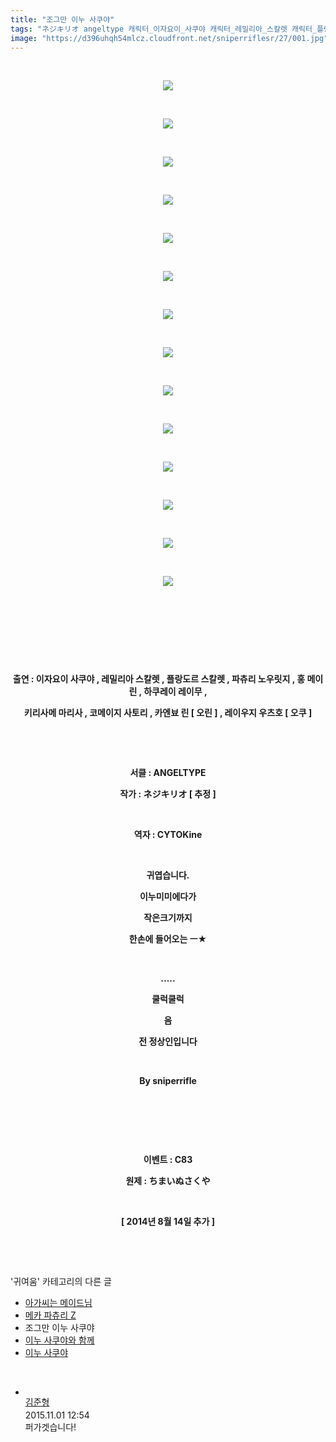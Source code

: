 ```yaml
---
title: "조그만 이누 사쿠야"
tags: "ネジキリオ angeltype 캐릭터_이자요이_사쿠야 캐릭터_레밀리아_스칼렛 캐릭터_플랑드르_스칼렛 캐릭터_파츄리_널릿지 캐릭터_홍_메이링 캐릭터_하쿠레이_레이무 캐릭터_키리사메_마리사 캐릭터_코메이지_사토리 캐릭터_카엔뵤_린 캐릭터_오린 캐릭터_레이우지_우츠호 캐릭터_오쿠 이벤트_c83 귀여움"
image: "https://d396uhqh54mlcz.cloudfront.net/sniperriflesr/27/001.jpg"
---
```

<div class="article">
<p style="TEXT-ALIGN: center"> </p>
<p style="TEXT-ALIGN: center"><img src="{{ site.imgserver7 }}/sniperriflesr/27/001.jpg"/></p>
<p style="TEXT-ALIGN: center"> </p>
<p style="TEXT-ALIGN: center"><img src="{{ site.imgserver7 }}/sniperriflesr/27/002.jpg"/></p>
<p style="TEXT-ALIGN: center"> </p>
<p style="TEXT-ALIGN: center"><img src="{{ site.imgserver7 }}/sniperriflesr/27/003.jpg"/></p>
<p style="TEXT-ALIGN: center"> </p>
<p style="TEXT-ALIGN: center"><img src="{{ site.imgserver7 }}/sniperriflesr/27/004.jpg"/></p>
<p style="TEXT-ALIGN: center"> </p>
<p style="TEXT-ALIGN: center"><img src="{{ site.imgserver7 }}/sniperriflesr/27/005.jpg"/></p>
<p style="TEXT-ALIGN: center"> </p>
<p style="TEXT-ALIGN: center"><img src="{{ site.imgserver7 }}/sniperriflesr/27/006.jpg"/></p>
<p style="TEXT-ALIGN: center"> </p>
<p style="TEXT-ALIGN: center"><img src="{{ site.imgserver7 }}/sniperriflesr/27/007.jpg"/></p>
<p style="TEXT-ALIGN: center"> </p>
<p style="TEXT-ALIGN: center"><img src="{{ site.imgserver7 }}/sniperriflesr/27/008.jpg"/></p>
<p style="TEXT-ALIGN: center"> </p>
<p style="TEXT-ALIGN: center"><img src="{{ site.imgserver7 }}/sniperriflesr/27/009.jpg"/></p>
<p style="TEXT-ALIGN: center"> </p>
<p style="TEXT-ALIGN: center"><img src="{{ site.imgserver7 }}/sniperriflesr/27/010.jpg"/></p>
<p style="TEXT-ALIGN: center"> </p>
<p style="TEXT-ALIGN: center"><img src="{{ site.imgserver7 }}/sniperriflesr/27/011.jpg"/></p>
<p style="TEXT-ALIGN: center"> </p>
<p style="TEXT-ALIGN: center"><img src="{{ site.imgserver7 }}/sniperriflesr/27/012.jpg"/></p>
<p style="TEXT-ALIGN: center"> </p>
<p style="TEXT-ALIGN: center"><img src="{{ site.imgserver7 }}/sniperriflesr/27/013.jpg"/></p>
<p style="TEXT-ALIGN: center"> </p>
<p style="TEXT-ALIGN: center"><img src="{{ site.imgserver7 }}/sniperriflesr/27/014.jpg"/></p>
<p style="TEXT-ALIGN: center"> </p>
<p style="TEXT-ALIGN: center"> </p>
<p style="TEXT-ALIGN: center"> </p>
<p style="TEXT-ALIGN: center"> </p>
<p align="center" style="TEXT-ALIGN: center"><strong>출연 : 이자요이 사쿠야 , 레밀리아 스칼렛 , 플랑도르 스칼렛 , 파츄리 노우릿지 , 홍 메이린 , 하쿠레이 레이무 , </strong></p>
<p align="center" style="TEXT-ALIGN: center"><strong>키리사메 마리사 , 코메이지 사토리 , 카엔뵤 린 [ 오린 ] , 레이우지 우츠호 [ 오쿠 ]</strong></p>
<p style="TEXT-ALIGN: center"> </p>
<p style="TEXT-ALIGN: center"> </p>
<p style="TEXT-ALIGN: center"><strong>서클 : ANGELTYPE</strong></p>
<p style="TEXT-ALIGN: center"><strong>작가 : ネジキリオ [ 추정 ]</strong></p>
<p style="TEXT-ALIGN: center"><strong> </strong></p>
<p style="TEXT-ALIGN: center"><strong>역자 : CYTOKine</strong></p>
<p style="TEXT-ALIGN: center"><strong></strong> </p>
<p style="TEXT-ALIGN: center"><strong>귀엽습니다.</strong></p>
<p style="TEXT-ALIGN: center"><strong>이누미미에다가</strong></p>
<p style="TEXT-ALIGN: center"><strong>작은크기까지</strong></p>
<p style="TEXT-ALIGN: center"><strong>한손에 들어오는 ㅡ★</strong></p>
<p style="TEXT-ALIGN: center"><strong></strong> </p>
<p style="TEXT-ALIGN: center"><strong>.....</strong></p>
<p style="TEXT-ALIGN: center"><strong>쿨럭쿨럭</strong></p>
<p style="TEXT-ALIGN: center"><strong>음</strong></p>
<p style="TEXT-ALIGN: center"><strong>전 정상인입니다</strong></p>
<p style="TEXT-ALIGN: center"><strong></strong> </p>
<p style="TEXT-ALIGN: center"><strong>By sniperrifle</strong></p>
<p style="TEXT-ALIGN: center"><strong></strong> </p>
<p style="TEXT-ALIGN: center"><strong></strong> </p>
<p style="TEXT-ALIGN: center"><strong></strong> </p>
<p style="TEXT-ALIGN: center"><span><strong>이벤트 : C83</strong></span></p>
<p style="TEXT-ALIGN: center"><strong>원제 : ちまいぬさくや </strong></p>
<p style="TEXT-ALIGN: center"><strong></strong> </p>
<p style="TEXT-ALIGN: center"><strong>[ 2014년 8월 14일 추가 ]</strong></p>
<p style="TEXT-ALIGN: center"><strong></strong> </p>
</div><br/>
<div class="another">
<p>'귀여움' 카테고리의 다른 글</p>
<ul>
<li><a href="/sniperriflesr_29">아가씨는 메이드님</a></li>
<li><a href="/sniperriflesr_28">메카 파츄리 Z</a></li>
<li>조그만 이누 사쿠야</li>
<li><a href="/sniperriflesr_26">이누 사쿠야와 함께</a></li>
<li><a href="/sniperriflesr_25">이누 사쿠야</a></li>
</ul>
</div><br/>
<div class="comment" id="commentListBlock_27" style="display:block"><ul><li class="firstCmt"><div class="opinionListMenu">
<div class="icon"><img alt="" class="myicon" src="http://i1.daumcdn.net/pimg/blog/p_img/mycon/basic_2.gif"/></div>
<div class="fl">
<a class="bold" href="http://blog.daum.net/riv0102" target="_blank">김준형 </a>
<div style="width: 1px; height: 1px; overflow: hidden; visibility: hidden; border:1px solid red">
<span id="uname4885" style="display:none;">김준형</span>
<span id="pwd4885" style="display:none;"></span>
<span id="emailblog4885" name="http://blog.daum.net/riv0102" style="display:none;"></span>
<span id="open4885" style="display:none">Y</span>
</div>
</div>
<div class="sDateTime">2015.11.01 12:54</div>
</div>
<div class="cont" id="Text4885">퍼가겟습니다!</div>
<div class="contReArea" id="inWrite4885" style="display:none;"></div>
</li></ul>
</div><br/>
<br/>
<p id="refer"></p>
<br/>
